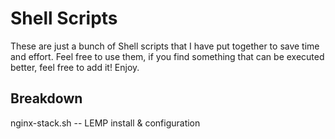 # Shell Scripts
These are just a bunch of Shell scripts that I have put together to save time and effort. Feel free to use them, if you find something that can be executed better, feel free to add it! Enjoy.

## Breakdown
nginx-stack.sh -- LEMP install & configuration

